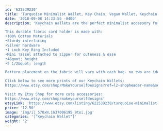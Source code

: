 ```yaml
---
id: '622539230'
title: 'Turquoise Minimalist Wallet, Key Chain, Vegan Wallet, Keychain Wallet, Wallet Women, Business Card Holder, Coin Purse, Gift for Her'
date: '2018-09-08 14:33:56 -0400'
description: 'Keychain Wallets are the perfect minimalist accessory for keeping track of your keys, money and valueables while grocery shopping, going to the gym, or running errands. Available in super fun and cute fabrics- they also make an awesome gift for coworkers, neighbors and friends!!

This durable fabric card holder is made with:
•100% Cotton Materials
•Sturdy interfacing
•Silver hardware
•1 inch Key Ring Included
•Mini Tassel attached to zipper for cuteness & ease
•4&quot; height
•5 1/2&quot; length

Pattern placement on the fabric will vary with each bag- no two are identical.

Click below to see more prints of our Keychain Wallets:
https://www.etsy.com/shop/MakeYourselfDesigns?ref=l2-shopheader-name&section_id=22839079

Visit my Etsy Shop for more cute accessories:
https://www.etsy.com/shop/makeyourselfdesigns'
etsyLink: 'https://www.etsy.com/listing/622539230/turquoise-minimalist-wallet-key-chain?utm_source=synctostaticsite&utm_medium=api&utm_campaign=api'
price: '12.50'
image: 'img/il_570xN.1637006195_9toi.jpg'
categories: '["Keychain Wallet"]'
weight: '2'
---
```

